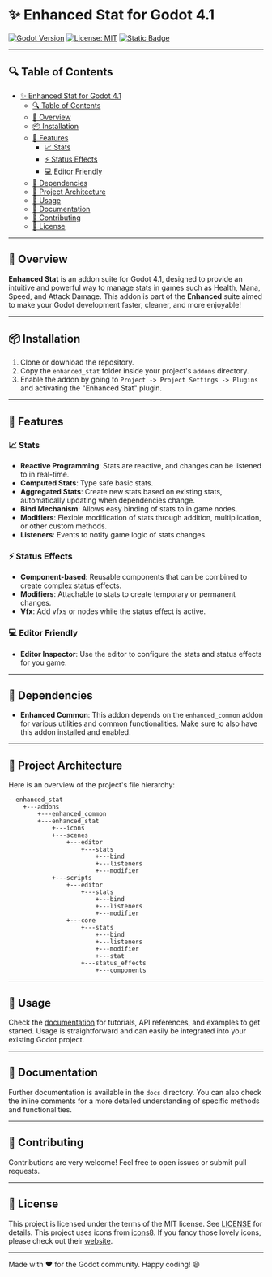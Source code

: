 # ✨ Enhanced Stat for Godot 4.1

[![Godot Version](https://img.shields.io/badge/Godot-4.1-brightgreen.svg)](https://godotengine.org)
[![License: MIT](https://img.shields.io/badge/License-MIT-blue.svg)](https://opensource.org/licenses/MIT)
[![Static Badge](https://img.shields.io/badge/Doc-0.0.1-blue)](https://zennyth.github.io/EnhancedStat/)

---

## 🔍 Table of Contents

- [✨ Enhanced Stat for Godot 4.1](#-enhanced-stat-for-godot-41)
  - [🔍 Table of Contents](#-table-of-contents)
  - [📖 Overview](#-overview)
  - [📦 Installation](#-installation)
  - [🚀 Features](#-features)
    - [📈 Stats](#-stats)
    - [⚡ Status Effects](#-status-effects)
    - [💻 Editor Friendly](#-editor-friendly)
  - [🔗 Dependencies](#-dependencies)
  - [📁 Project Architecture](#-project-architecture)
  - [📗 Usage](#-usage)
  - [📝 Documentation](#-documentation)
  - [🍻 Contributing](#-contributing)
  - [📄 License](#-license)

---

## 📖 Overview

**Enhanced Stat** is an addon suite for Godot 4.1, designed to provide an intuitive and powerful way to manage stats in games such as Health, Mana, Speed, and Attack Damage. This addon is part of the **Enhanced** suite aimed to make your Godot development faster, cleaner, and more enjoyable!

---

## 📦 Installation

1. Clone or download the repository.
2. Copy the `enhanced_stat` folder inside your project's `addons` directory.
3. Enable the addon by going to `Project -> Project Settings -> Plugins` and activating the "Enhanced Stat" plugin.

---

## 🚀 Features

### 📈 Stats

- **Reactive Programming**: Stats are reactive, and changes can be listened to in real-time.
- **Computed Stats**: Type safe basic stats.
- **Aggregated Stats**: Create new stats based on existing stats, automatically updating when dependencies change.
- **Bind Mechanism**: Allows easy binding of stats to in game nodes.
- **Modifiers**: Flexible modification of stats through addition, multiplication, or other custom methods.
- **Listeners**: Events to notify game logic of stats changes.

### ⚡ Status Effects

- **Component-based**: Reusable components that can be combined to create complex status effects.
- **Modifiers**: Attachable to stats to create temporary or permanent changes.
- **Vfx**: Add vfxs or nodes while the status effect is active.

### 💻 Editor Friendly

- **Editor Inspector**: Use the editor to configure the stats and status effects for you game. 

---

## 🔗 Dependencies

- **Enhanced Common**: This addon depends on the `enhanced_common` addon for various utilities and common functionalities. Make sure to also have this addon installed and enabled.

---

## 📁 Project Architecture

Here is an overview of the project's file hierarchy:

```
- enhanced_stat
    +---addons
        +---enhanced_common
        +---enhanced_stat
            +---icons
            +---scenes
                +---editor
                    +---stats
                        +---bind
                        +---listeners
                        +---modifier
            +---scripts
                +---editor
                    +---stats
                        +---bind
                        +---listeners
                        +---modifier
                +---core
                    +---stats
                        +---bind
                        +---listeners
                        +---modifier
                        +---stat
                    +---status_effects
                        +---components
```

---

## 📗 Usage

Check the [documentation](#documentation) for tutorials, API references, and examples to get started. Usage is straightforward and can easily be integrated into your existing Godot project.

---

## 📝 Documentation

Further documentation is available in the `docs` directory. You can also check the inline comments for a more detailed understanding of specific methods and functionalities.

---

## 🍻 Contributing

Contributions are very welcome! Feel free to open issues or submit pull requests.

---

## 📄 License

This project is licensed under the terms of the MIT license. See [LICENSE](LICENSE) for details.
This project uses icons from [icons8](https://icons8.com/license). If you fancy those lovely icons, please check out their [website](https://icons8.com/icon/set/logos/material).

---

Made with ❤️ for the Godot community. Happy coding! :smile:
